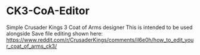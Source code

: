 # CK3-CoA-Editor
Simple Crusader Kings 3 Coat of Arms designer
This is intended to be used alongside Save file editing shown here:
https://www.reddit.com/r/CrusaderKings/comments/il6e0h/how_to_edit_your_coat_of_arms_ck3/
